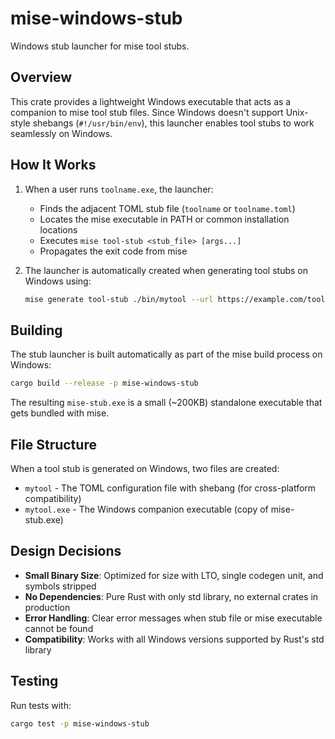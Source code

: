# mise-windows-stub

Windows stub launcher for mise tool stubs.

## Overview

This crate provides a lightweight Windows executable that acts as a companion to mise tool stub files. Since Windows doesn't support Unix-style shebangs (`#!/usr/bin/env`), this launcher enables tool stubs to work seamlessly on Windows.

## How It Works

1. When a user runs `toolname.exe`, the launcher:
   - Finds the adjacent TOML stub file (`toolname` or `toolname.toml`)
   - Locates the mise executable in PATH or common installation locations
   - Executes `mise tool-stub <stub_file> [args...]`
   - Propagates the exit code from mise

2. The launcher is automatically created when generating tool stubs on Windows using:
   ```bash
   mise generate tool-stub ./bin/mytool --url https://example.com/tool.tar.gz
   ```

## Building

The stub launcher is built automatically as part of the mise build process on Windows:

```bash
cargo build --release -p mise-windows-stub
```

The resulting `mise-stub.exe` is a small (~200KB) standalone executable that gets bundled with mise.

## File Structure

When a tool stub is generated on Windows, two files are created:
- `mytool` - The TOML configuration file with shebang (for cross-platform compatibility)
- `mytool.exe` - The Windows companion executable (copy of mise-stub.exe)

## Design Decisions

- **Small Binary Size**: Optimized for size with LTO, single codegen unit, and symbols stripped
- **No Dependencies**: Pure Rust with only std library, no external crates in production
- **Error Handling**: Clear error messages when stub file or mise executable cannot be found
- **Compatibility**: Works with all Windows versions supported by Rust's std library

## Testing

Run tests with:
```bash
cargo test -p mise-windows-stub
```